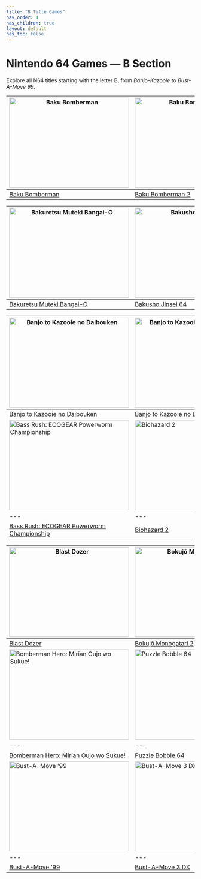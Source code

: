 ```yaml
---
title: "B Title Games"
nav_order: 4
has_children: true
layout: default
has_toc: false
---
```


# Nintendo 64 Games — B Section

Explore all N64 titles starting with the letter B, from *Banjo-Kazooie* to *Bust-A-Move 99*.

| <a href="b/baku-bomberman"><img src="https://raw.githubusercontent.com/TheGent/n64gamespedia/refs/heads/main/media/jp/baku-bomberman.png" width="320" height="240" alt="Baku Bomberman"/></a> | <a href="b/baku-bomberman-2"><img src="https://raw.githubusercontent.com/TheGent/n64gamespedia/refs/heads/main/media/jp/baku-bomberman-2.png" width="320" height="240" alt="Baku Bomberman 2"/></a> |
|---|---|
| [Baku Bomberman](b/baku-bomberman) | [Baku Bomberman 2](b/baku-bomberman-2) |

| <a href="b/bakuretsu-muteki-bangai-o"><img src="https://raw.githubusercontent.com/TheGent/n64gamespedia/refs/heads/main/media/jp/bakuretsu-muteki-bangai-o.png" width="320" height="240" alt="Bakuretsu Muteki Bangai-O"/></a> | <a href="b/bakusho-jinsei-64"><img src="https://raw.githubusercontent.com/TheGent/n64gamespedia/refs/heads/main/media/jp/bakusho-jinsei-64.png" width="320" height="240" alt="Bakusho Jinsei 64"/></a> |
|---|---|
| [Bakuretsu Muteki Bangai-O](b/bakuretsu-muteki-bangai-o) | [Bakusho Jinsei 64](b/bakusho-jinsei-64) |

| <a href="b/banjo-to-kazooie-no-daiboken"><img src="https://raw.githubusercontent.com/TheGent/n64gamespedia/refs/heads/main/media/jp/banjo-to-kazooie-no-daiboken.png" width="320" height="240" alt="Banjo to Kazooie no Daibouken"/></a> | <a href="b/banjo-to-kazooie-no-daiboken-2"><img src="https://raw.githubusercontent.com/TheGent/n64gamespedia/refs/heads/main/media/jp/banjo-to-kazooie-no-daiboken-2.png" width="320" height="240" alt="Banjo to Kazooie no Daibouken 2"/></a> |
|---|---|
| [Banjo to Kazooie no Daibouken](b/banjo-to-kazooie-no-daiboken) | [Banjo to Kazooie no Daibouken 2](b/banjo-to-kazooie-no-daiboken-2) |
| <a href="b/bass-rush-ecogear-powerworm-championship"><img src="https://raw.githubusercontent.com/TheGent/n64gamespedia/refs/heads/main/media/jp/bass-rush-ecogear-powerworm-championship.png" width="320" height="240" alt="Bass Rush: ECOGEAR Powerworm Championship"/></a> | <a href="b/biohazard-2"><img src="https://raw.githubusercontent.com/TheGent/n64gamespedia/refs/heads/main/media/jp/biohazard-2.jpg" width="320" height="240" alt="Biohazard 2"/></a> |
|---|---|
| [Bass Rush: ECOGEAR Powerworm Championship](b/bass-rush-ecogear-powerworm-championship) | [Biohazard 2](b/biohazard-2) |

| <a href="b/blast-dozer"><img src="https://raw.githubusercontent.com/TheGent/n64gamespedia/refs/heads/main/media/jp/blast-dozer.png" width="320" height="240" alt="Blast Dozer"/></a> | <a href="b/bokujo-monogatari-2"><img src="https://raw.githubusercontent.com/TheGent/n64gamespedia/refs/heads/main/media/jp/bokujo-monogatari-2.png" width="320" height="240" alt="Bokujō Monogatari 2"/></a> |
|---|---|
| [Blast Dozer](b/blast-dozer) | [Bokujō Monogatari 2](b/bokujo-monogatari-2) |
| <a href="b/bomberman-hero-mirian-oujo-wo-sukue"><img src="https://raw.githubusercontent.com/TheGent/n64gamespedia/refs/heads/main/media/jp/bomberman-hero-mirian-oujo-wo-sukue.png" width="320" height="240" alt="Bomberman Hero: Mirian Oujo wo Sukue!"/></a> | <a href="b/puzzle-bobble-64"><img src="https://raw.githubusercontent.com/TheGent/n64gamespedia/refs/heads/main/media/jp/puzzle-bobble-64.png" width="320" height="240" alt="Puzzle Bobble 64"/></a> |
|---|---|
| [Bomberman Hero: Mirian Oujo wo Sukue!](b/bomberman-hero-mirian-oujo-wo-sukue) | [Puzzle Bobble 64](b/puzzle-bobble-64) |
| <a href="b/bust-a-move-99"><img src="https://raw.githubusercontent.com/TheGent/n64gamespedia/refs/heads/main/media/usa/Bust_A_Move_99_box.jpg" width="320" height="240" alt="Bust-A-Move ’99"/></a> | <a href="b/bust-a-move-3-dx"><img src="https://raw.githubusercontent.com/TheGent/n64gamespedia/refs/heads/main/media/eur/bust-a-move-3-dx.jpg" width="320" height="240" alt="Bust-A-Move 3 DX"/></a> |
|---|---|
| [Bust-A-Move ’99](b/bust-a-move-99) | [Bust-A-Move 3 DX](b/bust-a-move-3-dx) |

